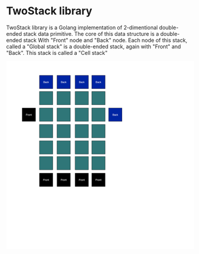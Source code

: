 # TwoStack library

TwoStack library is a Golang implementation of 2-dimentional double-ended stack data primitive. The core of this data structure is a double-ended stack With "Front" node and "Back" node. Each node of this stack, called a 
"Global stack" is a double-ended stack, again with "Front" and "Back". This stack is called a "Cell stack"

![TwoStack](Documentation/twostack.png)

